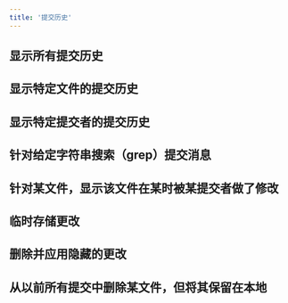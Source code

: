 ```yaml
---
title: '提交历史'
---
```


## 显示所有提交历史

## 显示特定文件的提交历史

## 显示特定提交者的提交历史

## 针对给定字符串搜索（grep）提交消息

## 针对某文件，显示该文件在某时被某提交者做了修改

## 临时存储更改

## 删除并应用隐藏的更改

## 从以前所有提交中删除某文件，但将其保留在本地

